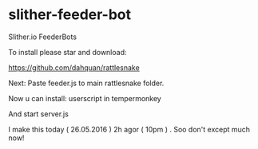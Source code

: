 # slither-feeder-bot
Slither.io FeederBots

To install please star and download: 

https://github.com/dahquan/rattlesnake

Next: Paste feeder.js to main rattlesnake folder. 

Now u can install: userscript in tempermonkey

And start server.js

I make this today ( 26.05.2016 ) 2h agor ( 10pm ) . Soo don't except much now! 

